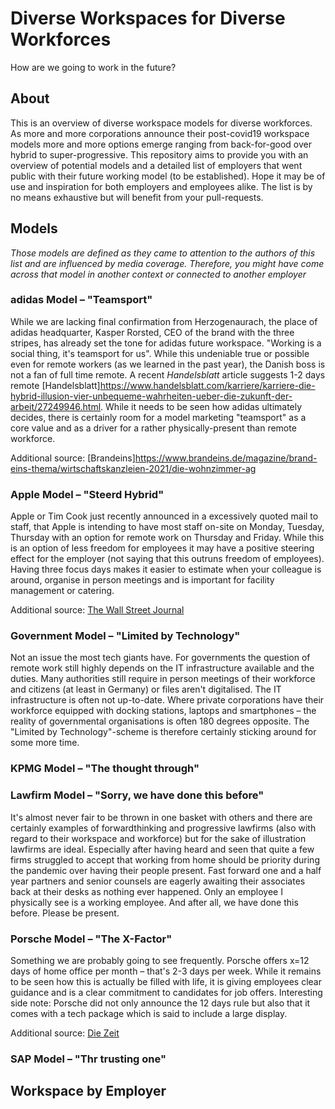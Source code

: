 # Diverse Workspaces for Diverse Workforces
How are we going to work in the future?

## About
This is an overview of diverse workspace models for diverse workforces. As more and more corporations announce their post-covid19 workspace models more and more options emerge ranging from back-for-good over hybrid to super-progressive. This repository aims to provide you with an overview of potential models and a detailed list of employers that went public with their future working model (to be established). Hope it may be of use and inspiration for both employers and employees alike. The list is by no means exhaustive but will benefit from your pull-requests. 

## Models
*Those models are defined as they came to attention to the authors of this list and are influenced by media coverage. Therefore, you might have come across that model in another context or connected to another employer*

### adidas Model – "Teamsport"
While we are lacking final confirmation from Herzogenaurach, the place of adidas headquarter, Kasper Rorsted, CEO of the brand with the three stripes, has already set the tone for adidas future workspace. "Working is a social thing, it's teamsport for us". While this undeniable true or possible even for remote workers (as we learned in the past year), the Danish boss is not a fan of full time remote. A recent *Handelsblatt* article suggests 1-2 days remote [Handelsblatt]https://www.handelsblatt.com/karriere/karriere-die-hybrid-illusion-vier-unbequeme-wahrheiten-ueber-die-zukunft-der-arbeit/27249946.html.  While it needs to be seen how adidas ultimately decides, there is certainly room for a model marketing "teamsport" as a core value and as a driver for a rather physically-present than remote workforce.

Additional source: [Brandeins]https://www.brandeins.de/magazine/brand-eins-thema/wirtschaftskanzleien-2021/die-wohnzimmer-ag

### Apple Model – "Steerd Hybrid"
Apple or Tim Cook just recently announced in a excessively quoted mail to staff, that Apple is intending to have most staff on-site on Monday, Tuesday, Thursday with an option for remote work on Thursday and Friday. While this is an option of less freedom for employees it may have a positive steering effect for the employer (not saying that this outruns freedom of employees). Having three focus days makes it easier to estimate when your colleague is around, organise in person meetings and is important for facility management or catering.

Additional source: [The Wall Street Journal](https://www.wsj.com/articles/apple-prepares-office-staff-for-hybrid-workweek-11622745636)

### Government Model – "Limited by Technology"
Not an issue the most tech giants have. For governments the question of remote work still highly depends on the IT infrastructure available and the duties. Many authorities still require in person meetings of their workforce and citizens (at least in Germany) or files aren't digitalised. The IT infrastructure is often not up-to-date. Where private corporations have their workforce equipped with docking stations, laptops and smartphones – the reality of governmental organisations is often 180 degrees opposite. The "Limited by Technology"-scheme is therefore certainly sticking around for some more time.

### KPMG Model – "The thought through"

### Lawfirm Model – "Sorry, we have done this before"
It's almost never fair to be thrown in one basket with others and there are certainly examples of forwardthinking and progressive lawfirms (also with regard to their workspace and workforce) but for the sake of illustration lawfirms are ideal. Especially after having heard and seen that quite a few firms struggled to accept that working from home should be priority during the pandemic over having their people present. Fast forward one and a half year partners and senior counsels are eagerly awaiting their associates back at their desks as nothing ever happened. Only an employee I physically see is a working employee. And after all, we have done this before. Please be present.  

### Porsche Model – "The X-Factor"
Something we are probably going to see frequently. Porsche offers x=12 days of home office per month – that's 2-3 days per week. While it remains to be seen how this is actually be filled with life, it is giving employees clear guidance and is a clear commitment to candidates for job offers. Interesting side note: Porsche did not only announce the 12 days rule but also that it comes with a tech package which is said to include a large display. 

Additional source: [Die Zeit](https://www.zeit.de/news/2021-05/16/porsche-mitarbeiter-12-tagen-im-monat-mobil-arbeiten)

### SAP Model – "Thr trusting one"



## Workspace by Employer
